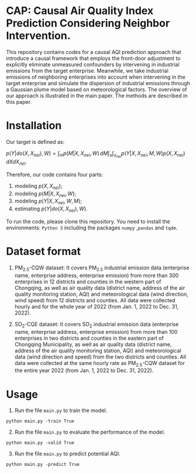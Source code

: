 # CAP: Causal Air Quality Index Prediction Considering Neighbor Intervention.
  This repository contains codes for a causal AQI prediction approach that introduce a causal framework that employs the front-door adjustment to explicitly eliminate unmeasured confounders by intervening in industrial emissions from the target enterprise. Meanwhile, we take industrial emissions of neighboring enterprises into account when intervening in the target enterprise and simulate the dispersion of industrial emissions through a Gaussian plume model based on meteorological factors. The overview of our approach is illustrated in the main paper. The methods are described in this paper.
# Installation
Our target is defined as:  

$p(Y|do(X,X_{nei}),W)=\int_{m}p(M|X,X_{nei},W)\,dM\int_{x}\int_{x_{nei}}p(Y|X,X_{nei},M,W)p(X,X_{nei})\,dXdX_{nei}.$  

Therefore, our code contains four parts:  

1. modeling $p(X,X_{nei})$;
2. modeling $p(M|X,X_{nei},W)$;
3. modeling $p(Y|X,X_{nei},W,M)$;
4. estimating $p(Y|do(X,X_{nei}),W)$.

To run the code, please clone this repository. You need to install the environments: `Python 3` including the packages `numpy` ,`pandas` and `tqdm`.
# Dataset format

1. PM<sub>2.5</sub>-CQW dataset: It covers PM<sub>2.5</sub> industrial emission data (enterprise name, enterprise address, enterprise emission) from more than 300 enterprises in 12 districts and counties in the western part of Chongqing, as well as air quality data (district name, address of the air quality monitoring station, AQI) and meteorological data (wind direction, wind speed) from 12 districts and counties. All data were collected hourly and for the whole year of 2022 (from Jan. 1, 2022 to Dec. 31, 2022).

2. SO<sub>2</sub>-CQE dataset: It covers SO<sub>2</sub> industrial emission data (enterprise name, enterprise address, enterprise emission) from more than 100 enterprises in two districts and counties in the eastern part of Chongqing Municipality, as well as air quality data (district name, address of the air quality monitoring station, AQI) and meteorological data (wind direction and speed) from the two districts and counties. All data were collected at the same hourly rate as PM<sub>2.5</sub>-CQW dataset for the entire year 2022 (from Jan. 1, 2022 to Dec. 31, 2022).

# Usage

1. Run the file `main.py` to train the model.
```
python main.py -train True
```

2. Run the file `main.py` to evaluate the performance of the model.
```
python main.py -valid True
```
3. Run the file `main.py` to predict potential AQI.
```
python main.py -predict True
```
